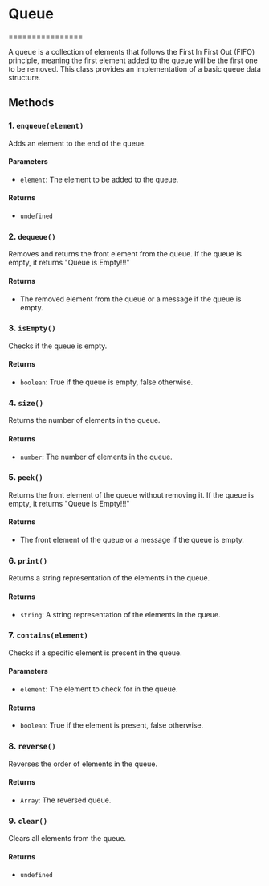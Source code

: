# Queue
================

A queue is a collection of elements that follows the First In First Out (FIFO) principle, meaning the first element added to the queue will be the first one to be removed. This class provides an implementation of a basic queue data structure.

## Methods

### 1. `enqueue(element)`

Adds an element to the end of the queue.

#### Parameters

* `element`: The element to be added to the queue.

#### Returns

* `undefined`

### 2. `dequeue()`

Removes and returns the front element from the queue. If the queue is empty, it returns "Queue is Empty!!!"

#### Returns

* The removed element from the queue or a message if the queue is empty.

### 3. `isEmpty()`

Checks if the queue is empty.

#### Returns

* `boolean`: True if the queue is empty, false otherwise.

### 4. `size()`

Returns the number of elements in the queue.

#### Returns

* `number`: The number of elements in the queue.

### 5. `peek()`

Returns the front element of the queue without removing it. If the queue is empty, it returns "Queue is Empty!!!"

#### Returns

* The front element of the queue or a message if the queue is empty.

### 6. `print()`

Returns a string representation of the elements in the queue.

#### Returns

* `string`: A string representation of the elements in the queue.

### 7. `contains(element)`

Checks if a specific element is present in the queue.

#### Parameters

* `element`: The element to check for in the queue.

#### Returns

* `boolean`: True if the element is present, false otherwise.

### 8. `reverse()`

Reverses the order of elements in the queue.

#### Returns

* `Array`: The reversed queue.

### 9. `clear()`

Clears all elements from the queue.

#### Returns

* `undefined`

